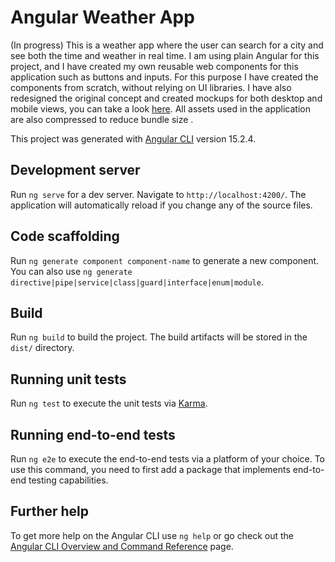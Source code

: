 # Angular Weather App

(In progress) This is a weather app where the user can search for a city and see both the time and weather in real time. I am using plain Angular for this project, and I have created my own reusable web components for this application such as buttons and inputs. For this purpose I have created the components from scratch, without relying on UI libraries. I have also redesigned the original concept and created mockups for both desktop and mobile views, you can take a look [here](https://www.figma.com/file/IeZeXs6cI3u5Z07ThngwRm/Untitled?type=design&node-id=101-2&t=1G6GUb3HmheF7Qv0-0). All assets used in the application are also compressed to reduce bundle size .

This project was generated with [Angular CLI](https://github.com/angular/angular-cli) version 15.2.4.

## Development server

Run `ng serve` for a dev server. Navigate to `http://localhost:4200/`. The application will automatically reload if you change any of the source files.

## Code scaffolding

Run `ng generate component component-name` to generate a new component. You can also use `ng generate directive|pipe|service|class|guard|interface|enum|module`.

## Build

Run `ng build` to build the project. The build artifacts will be stored in the `dist/` directory.

## Running unit tests

Run `ng test` to execute the unit tests via [Karma](https://karma-runner.github.io).

## Running end-to-end tests

Run `ng e2e` to execute the end-to-end tests via a platform of your choice. To use this command, you need to first add a package that implements end-to-end testing capabilities.

## Further help

To get more help on the Angular CLI use `ng help` or go check out the [Angular CLI Overview and Command Reference](https://angular.io/cli) page.
